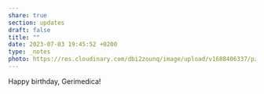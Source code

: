 ```yaml
---
share: true
section: updates
draft: false
title: ""
date: 2023-07-03 19:45:52 +0200
type: _notes
photo: https://res.cloudinary.com/dbi2zounq/image/upload/v1688406337/pzi7szrsosqi6enwvty3.jpg
---
```



Happy birthday, Gerimedica!
